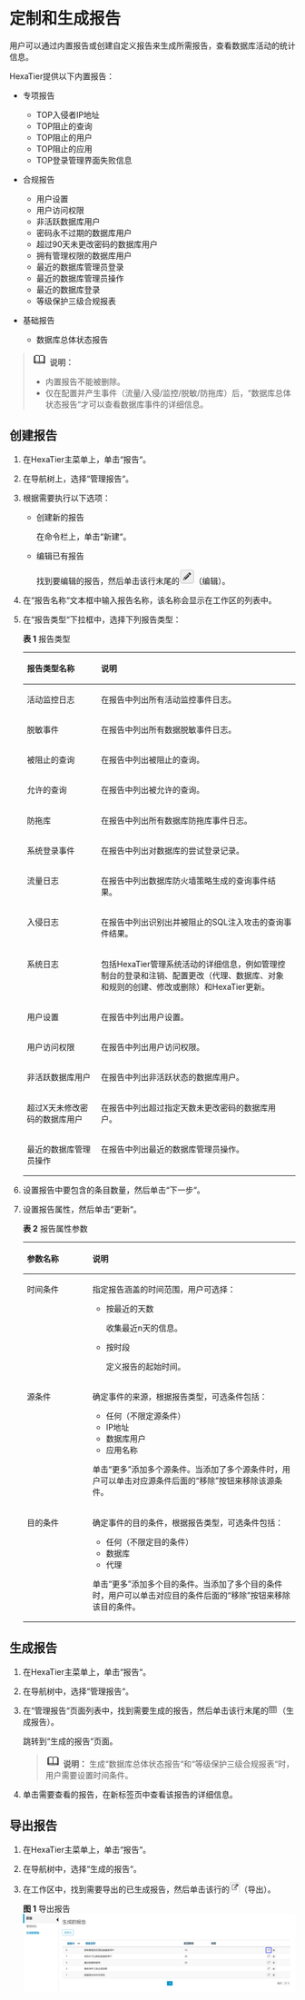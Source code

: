 # 定制和生成报告<a name="dbss_01_0074"></a>

用户可以通过内置报告或创建自定义报告来生成所需报告，查看数据库活动的统计信息。

HexaTier提供以下内置报告：

-   专项报告
    -   TOP入侵者IP地址
    -   TOP阻止的查询
    -   TOP阻止的用户
    -   TOP阻止的应用
    -   TOP登录管理界面失败信息

-   合规报告
    -   用户设置
    -   用户访问权限
    -   非活跃数据库用户
    -   密码永不过期的数据库用户
    -   超过90天未更改密码的数据库用户
    -   拥有管理权限的数据库用户
    -   最近的数据库管理员登录
    -   最近的数据库管理员操作
    -   最近的数据库登录
    -   等级保护三级合规报表

-   基础报告
    -   数据库总体状态报告


>![](public_sys-resources/icon-note.gif) **说明：** 
>-   内置报告不能被删除。
>-   仅在配置并产生事件（流量/入侵/监控/脱敏/防拖库）后，“数据库总体状态报告“才可以查看数据库事件的详细信息。

## 创建报告<a name="section104298310910"></a>

1.  在HexaTier主菜单上，单击“报告“。
2.  在导航树上，选择“管理报告“。
3.  根据需要执行以下选项：
    -   创建新的报告

        在命令栏上，单击“新建“。

    -   编辑已有报告

        找到要编辑的报告，然后单击该行末尾的![](figures/icon-edit.png)（编辑）。

4.  在“报告名称“文本框中输入报告名称，该名称会显示在工作区的列表中。
5.  在“报告类型“下拉框中，选择下列报告类型：

    **表 1**  报告类型

    <a name="zh-cn_topic_0180960189_te971270d4fcc4f17b13944b297ca9a83"></a>
    <table><thead align="left"><tr id="zh-cn_topic_0180960189_r60fe35505ba442b89f1b623c4195865f"><th class="cellrowborder" valign="top" width="27.189999999999998%" id="mcps1.2.3.1.1"><p id="zh-cn_topic_0180960189_addebd50036674b81aedbae379ff806ac"><a name="zh-cn_topic_0180960189_addebd50036674b81aedbae379ff806ac"></a><a name="zh-cn_topic_0180960189_addebd50036674b81aedbae379ff806ac"></a>报告类型名称</p>
    </th>
    <th class="cellrowborder" valign="top" width="72.81%" id="mcps1.2.3.1.2"><p id="zh-cn_topic_0180960189_ac6908b22c740488abc7d62e5322149ca"><a name="zh-cn_topic_0180960189_ac6908b22c740488abc7d62e5322149ca"></a><a name="zh-cn_topic_0180960189_ac6908b22c740488abc7d62e5322149ca"></a>说明</p>
    </th>
    </tr>
    </thead>
    <tbody><tr id="zh-cn_topic_0180960189_rf0bbcffec038493d80bf612f482abe58"><td class="cellrowborder" valign="top" width="27.189999999999998%" headers="mcps1.2.3.1.1 "><p id="zh-cn_topic_0180960189_a03634d24a2cd4216b57d272e43743312"><a name="zh-cn_topic_0180960189_a03634d24a2cd4216b57d272e43743312"></a><a name="zh-cn_topic_0180960189_a03634d24a2cd4216b57d272e43743312"></a>活动监控日志</p>
    </td>
    <td class="cellrowborder" valign="top" width="72.81%" headers="mcps1.2.3.1.2 "><p id="zh-cn_topic_0180960189_a62b8b98725f64884b17010b8c61a3da6"><a name="zh-cn_topic_0180960189_a62b8b98725f64884b17010b8c61a3da6"></a><a name="zh-cn_topic_0180960189_a62b8b98725f64884b17010b8c61a3da6"></a>在报告中列出所有活动监控事件日志。</p>
    </td>
    </tr>
    <tr id="zh-cn_topic_0180960189_r3d6fe00d3073409db1ff874bbd2601c6"><td class="cellrowborder" valign="top" width="27.189999999999998%" headers="mcps1.2.3.1.1 "><p id="zh-cn_topic_0180960189_adbbc850a00664de1ae520d916efc2991"><a name="zh-cn_topic_0180960189_adbbc850a00664de1ae520d916efc2991"></a><a name="zh-cn_topic_0180960189_adbbc850a00664de1ae520d916efc2991"></a>脱敏事件</p>
    </td>
    <td class="cellrowborder" valign="top" width="72.81%" headers="mcps1.2.3.1.2 "><p id="zh-cn_topic_0180960189_ad7b86f7f6497460d9dfdaea8b6d71153"><a name="zh-cn_topic_0180960189_ad7b86f7f6497460d9dfdaea8b6d71153"></a><a name="zh-cn_topic_0180960189_ad7b86f7f6497460d9dfdaea8b6d71153"></a>在报告中列出所有数据脱敏事件日志。</p>
    </td>
    </tr>
    <tr id="zh-cn_topic_0180960189_rcc325037d6b643488441b28465b6579a"><td class="cellrowborder" valign="top" width="27.189999999999998%" headers="mcps1.2.3.1.1 "><p id="zh-cn_topic_0180960189_a077a936fd6884746bb4b3a328a1d1f79"><a name="zh-cn_topic_0180960189_a077a936fd6884746bb4b3a328a1d1f79"></a><a name="zh-cn_topic_0180960189_a077a936fd6884746bb4b3a328a1d1f79"></a>被阻止的查询</p>
    </td>
    <td class="cellrowborder" valign="top" width="72.81%" headers="mcps1.2.3.1.2 "><p id="zh-cn_topic_0180960189_a09796c1a527241bdba2611173362d6d4"><a name="zh-cn_topic_0180960189_a09796c1a527241bdba2611173362d6d4"></a><a name="zh-cn_topic_0180960189_a09796c1a527241bdba2611173362d6d4"></a>在报告中列出被阻止的查询。</p>
    </td>
    </tr>
    <tr id="zh-cn_topic_0180960189_rcffcdfbccd174db1a456357fdb207c19"><td class="cellrowborder" valign="top" width="27.189999999999998%" headers="mcps1.2.3.1.1 "><p id="zh-cn_topic_0180960189_a2e29621c54414a34b0080380eb092407"><a name="zh-cn_topic_0180960189_a2e29621c54414a34b0080380eb092407"></a><a name="zh-cn_topic_0180960189_a2e29621c54414a34b0080380eb092407"></a>允许的查询</p>
    </td>
    <td class="cellrowborder" valign="top" width="72.81%" headers="mcps1.2.3.1.2 "><p id="zh-cn_topic_0180960189_a606f9fadace24e26a215baf3faae2785"><a name="zh-cn_topic_0180960189_a606f9fadace24e26a215baf3faae2785"></a><a name="zh-cn_topic_0180960189_a606f9fadace24e26a215baf3faae2785"></a>在报告中列出被允许的查询。</p>
    </td>
    </tr>
    <tr id="zh-cn_topic_0180960189_row166381350182918"><td class="cellrowborder" valign="top" width="27.189999999999998%" headers="mcps1.2.3.1.1 "><p id="zh-cn_topic_0180960189_p1564035011297"><a name="zh-cn_topic_0180960189_p1564035011297"></a><a name="zh-cn_topic_0180960189_p1564035011297"></a>防拖库</p>
    </td>
    <td class="cellrowborder" valign="top" width="72.81%" headers="mcps1.2.3.1.2 "><p id="zh-cn_topic_0180960189_p66401850172912"><a name="zh-cn_topic_0180960189_p66401850172912"></a><a name="zh-cn_topic_0180960189_p66401850172912"></a>在报告中列出所有数据库防拖库事件日志。</p>
    </td>
    </tr>
    <tr id="zh-cn_topic_0180960189_r2a0cd49ff5e44c52914d472a5b241cf4"><td class="cellrowborder" valign="top" width="27.189999999999998%" headers="mcps1.2.3.1.1 "><p id="zh-cn_topic_0180960189_zh-cn_topic_0076429766_p168984152331"><a name="zh-cn_topic_0180960189_zh-cn_topic_0076429766_p168984152331"></a><a name="zh-cn_topic_0180960189_zh-cn_topic_0076429766_p168984152331"></a>系统登录事件</p>
    </td>
    <td class="cellrowborder" valign="top" width="72.81%" headers="mcps1.2.3.1.2 "><p id="zh-cn_topic_0180960189_ac3342254005f49f99ede1f7debb1b117"><a name="zh-cn_topic_0180960189_ac3342254005f49f99ede1f7debb1b117"></a><a name="zh-cn_topic_0180960189_ac3342254005f49f99ede1f7debb1b117"></a>在报告中列出对数据库的尝试登录记录。</p>
    </td>
    </tr>
    <tr id="zh-cn_topic_0180960189_rdd3f80fed08e4d94bbc27cbf4a98399c"><td class="cellrowborder" valign="top" width="27.189999999999998%" headers="mcps1.2.3.1.1 "><p id="zh-cn_topic_0180960189_a15a317425dfb40b09c96dbfccccaa193"><a name="zh-cn_topic_0180960189_a15a317425dfb40b09c96dbfccccaa193"></a><a name="zh-cn_topic_0180960189_a15a317425dfb40b09c96dbfccccaa193"></a>流量日志</p>
    </td>
    <td class="cellrowborder" valign="top" width="72.81%" headers="mcps1.2.3.1.2 "><p id="zh-cn_topic_0180960189_ac7509f504ede46dda0f25e02c7e82663"><a name="zh-cn_topic_0180960189_ac7509f504ede46dda0f25e02c7e82663"></a><a name="zh-cn_topic_0180960189_ac7509f504ede46dda0f25e02c7e82663"></a>在报告中列出数据库防火墙策略生成的查询事件结果。</p>
    </td>
    </tr>
    <tr id="zh-cn_topic_0180960189_r2a55636930fc439f8a8bb41533626b45"><td class="cellrowborder" valign="top" width="27.189999999999998%" headers="mcps1.2.3.1.1 "><p id="zh-cn_topic_0180960189_a89c34b9214cd4a898b1d6d7534d3e873"><a name="zh-cn_topic_0180960189_a89c34b9214cd4a898b1d6d7534d3e873"></a><a name="zh-cn_topic_0180960189_a89c34b9214cd4a898b1d6d7534d3e873"></a>入侵日志</p>
    </td>
    <td class="cellrowborder" valign="top" width="72.81%" headers="mcps1.2.3.1.2 "><p id="zh-cn_topic_0180960189_a4efb85ead94e482f9f957c413fad0c53"><a name="zh-cn_topic_0180960189_a4efb85ead94e482f9f957c413fad0c53"></a><a name="zh-cn_topic_0180960189_a4efb85ead94e482f9f957c413fad0c53"></a>在报告中列出识别出并被阻止的SQL注入攻击的查询事件结果。</p>
    </td>
    </tr>
    <tr id="zh-cn_topic_0180960189_ra99064f8d49f40a6bb3f370d6f3a68e8"><td class="cellrowborder" valign="top" width="27.189999999999998%" headers="mcps1.2.3.1.1 "><p id="zh-cn_topic_0180960189_aa7eb699f62af47b2b09134e383cecf25"><a name="zh-cn_topic_0180960189_aa7eb699f62af47b2b09134e383cecf25"></a><a name="zh-cn_topic_0180960189_aa7eb699f62af47b2b09134e383cecf25"></a>系统日志</p>
    </td>
    <td class="cellrowborder" valign="top" width="72.81%" headers="mcps1.2.3.1.2 "><p id="zh-cn_topic_0180960189_a1405993eb3cf42fbb678724fdf007bd0"><a name="zh-cn_topic_0180960189_a1405993eb3cf42fbb678724fdf007bd0"></a><a name="zh-cn_topic_0180960189_a1405993eb3cf42fbb678724fdf007bd0"></a>包括HexaTier管理系统活动的详细信息，例如管理控制台的登录和注销、配置更改（代理、数据库、对象和规则的创建、修改或删除）和HexaTier更新。</p>
    </td>
    </tr>
    <tr id="zh-cn_topic_0180960189_rf60491f67cb44275ae5b32e50b86cb7c"><td class="cellrowborder" valign="top" width="27.189999999999998%" headers="mcps1.2.3.1.1 "><p id="zh-cn_topic_0180960189_zh-cn_topic_0076429766_p178191150796"><a name="zh-cn_topic_0180960189_zh-cn_topic_0076429766_p178191150796"></a><a name="zh-cn_topic_0180960189_zh-cn_topic_0076429766_p178191150796"></a>用户设置</p>
    </td>
    <td class="cellrowborder" valign="top" width="72.81%" headers="mcps1.2.3.1.2 "><p id="zh-cn_topic_0180960189_zh-cn_topic_0076429766_p14819050693"><a name="zh-cn_topic_0180960189_zh-cn_topic_0076429766_p14819050693"></a><a name="zh-cn_topic_0180960189_zh-cn_topic_0076429766_p14819050693"></a>在报告中列出用户设置。</p>
    </td>
    </tr>
    <tr id="zh-cn_topic_0180960189_rd61f0683cdfc47578b50d86751807499"><td class="cellrowborder" valign="top" width="27.189999999999998%" headers="mcps1.2.3.1.1 "><p id="zh-cn_topic_0180960189_zh-cn_topic_0076429766_p281916508916"><a name="zh-cn_topic_0180960189_zh-cn_topic_0076429766_p281916508916"></a><a name="zh-cn_topic_0180960189_zh-cn_topic_0076429766_p281916508916"></a>用户访问权限</p>
    </td>
    <td class="cellrowborder" valign="top" width="72.81%" headers="mcps1.2.3.1.2 "><p id="zh-cn_topic_0180960189_aa7adb395d15246e39c95487bf1e55086"><a name="zh-cn_topic_0180960189_aa7adb395d15246e39c95487bf1e55086"></a><a name="zh-cn_topic_0180960189_aa7adb395d15246e39c95487bf1e55086"></a>在报告中列出用户访问权限。</p>
    </td>
    </tr>
    <tr id="zh-cn_topic_0180960189_r2cc1a5567ccb4d7bb6d1a4f39e1bd74a"><td class="cellrowborder" valign="top" width="27.189999999999998%" headers="mcps1.2.3.1.1 "><p id="zh-cn_topic_0180960189_ab215a736229547498ef0a043b8c0ca84"><a name="zh-cn_topic_0180960189_ab215a736229547498ef0a043b8c0ca84"></a><a name="zh-cn_topic_0180960189_ab215a736229547498ef0a043b8c0ca84"></a>非活跃数据库用户</p>
    </td>
    <td class="cellrowborder" valign="top" width="72.81%" headers="mcps1.2.3.1.2 "><p id="zh-cn_topic_0180960189_af32c881606f340c8a28c5d99ce851ff3"><a name="zh-cn_topic_0180960189_af32c881606f340c8a28c5d99ce851ff3"></a><a name="zh-cn_topic_0180960189_af32c881606f340c8a28c5d99ce851ff3"></a>在报告中列出非活跃状态的数据库用户。</p>
    </td>
    </tr>
    <tr id="zh-cn_topic_0180960189_r119a135397134f29a6b6840e2468dccc"><td class="cellrowborder" valign="top" width="27.189999999999998%" headers="mcps1.2.3.1.1 "><p id="zh-cn_topic_0180960189_zh-cn_topic_0076429766_p68201150897"><a name="zh-cn_topic_0180960189_zh-cn_topic_0076429766_p68201150897"></a><a name="zh-cn_topic_0180960189_zh-cn_topic_0076429766_p68201150897"></a>超过X天未修改密码的数据库用户</p>
    </td>
    <td class="cellrowborder" valign="top" width="72.81%" headers="mcps1.2.3.1.2 "><p id="zh-cn_topic_0180960189_zh-cn_topic_0076429766_p208201503915"><a name="zh-cn_topic_0180960189_zh-cn_topic_0076429766_p208201503915"></a><a name="zh-cn_topic_0180960189_zh-cn_topic_0076429766_p208201503915"></a>在报告中列出超过指定天数未更改密码的数据库用户。</p>
    </td>
    </tr>
    <tr id="zh-cn_topic_0180960189_r46b48ff48c34497e9222377bcedcdb8d"><td class="cellrowborder" valign="top" width="27.189999999999998%" headers="mcps1.2.3.1.1 "><p id="zh-cn_topic_0180960189_zh-cn_topic_0076429766_p108202507920"><a name="zh-cn_topic_0180960189_zh-cn_topic_0076429766_p108202507920"></a><a name="zh-cn_topic_0180960189_zh-cn_topic_0076429766_p108202507920"></a>最近的数据库管理员操作</p>
    </td>
    <td class="cellrowborder" valign="top" width="72.81%" headers="mcps1.2.3.1.2 "><p id="zh-cn_topic_0180960189_zh-cn_topic_0076429766_p2820350897"><a name="zh-cn_topic_0180960189_zh-cn_topic_0076429766_p2820350897"></a><a name="zh-cn_topic_0180960189_zh-cn_topic_0076429766_p2820350897"></a>在报告中列出最近的数据库管理员操作。</p>
    </td>
    </tr>
    </tbody>
    </table>

6.  设置报告中要包含的条目数量，然后单击“下一步“。
7.  设置报告属性，然后单击“更新“。

    **表 2**  报告属性参数

    <a name="zh-cn_topic_0180960189_tca1d830e80bb4d5ab81361c1911170a4"></a>
    <table><thead align="left"><tr id="zh-cn_topic_0180960189_rb6adf2ff9ebd4e52a7e38db5f72bcaca"><th class="cellrowborder" valign="top" width="24.060000000000002%" id="mcps1.2.3.1.1"><p id="zh-cn_topic_0180960189_zh-cn_topic_0076429766_p464537951257"><a name="zh-cn_topic_0180960189_zh-cn_topic_0076429766_p464537951257"></a><a name="zh-cn_topic_0180960189_zh-cn_topic_0076429766_p464537951257"></a>参数名称</p>
    </th>
    <th class="cellrowborder" valign="top" width="75.94%" id="mcps1.2.3.1.2"><p id="zh-cn_topic_0180960189_zh-cn_topic_0076429766_p46610441257"><a name="zh-cn_topic_0180960189_zh-cn_topic_0076429766_p46610441257"></a><a name="zh-cn_topic_0180960189_zh-cn_topic_0076429766_p46610441257"></a>说明</p>
    </th>
    </tr>
    </thead>
    <tbody><tr id="zh-cn_topic_0180960189_rb014268f5b474dcea9328795207e0d05"><td class="cellrowborder" valign="top" width="24.060000000000002%" headers="mcps1.2.3.1.1 "><p id="zh-cn_topic_0180960189_zh-cn_topic_0076429766_p465769861257"><a name="zh-cn_topic_0180960189_zh-cn_topic_0076429766_p465769861257"></a><a name="zh-cn_topic_0180960189_zh-cn_topic_0076429766_p465769861257"></a>时间条件</p>
    </td>
    <td class="cellrowborder" valign="top" width="75.94%" headers="mcps1.2.3.1.2 "><p id="zh-cn_topic_0180960189_ad904eec1c6a3458ab6a144bc1e88907c"><a name="zh-cn_topic_0180960189_ad904eec1c6a3458ab6a144bc1e88907c"></a><a name="zh-cn_topic_0180960189_ad904eec1c6a3458ab6a144bc1e88907c"></a>指定报告涵盖的时间范围，用户可选择：</p>
    <a name="zh-cn_topic_0180960189_u39e0592487544f41b727cbab0f843355"></a><a name="zh-cn_topic_0180960189_u39e0592487544f41b727cbab0f843355"></a><ul id="zh-cn_topic_0180960189_u39e0592487544f41b727cbab0f843355"><li>按最近的天数<p id="zh-cn_topic_0180960189_aefad95ba841841278333c2b4914f1430"><a name="zh-cn_topic_0180960189_aefad95ba841841278333c2b4914f1430"></a><a name="zh-cn_topic_0180960189_aefad95ba841841278333c2b4914f1430"></a>收集最近n天的信息。</p>
    </li><li>按时段<p id="zh-cn_topic_0180960189_a023b5f7f216f4736af0a078d89af7010"><a name="zh-cn_topic_0180960189_a023b5f7f216f4736af0a078d89af7010"></a><a name="zh-cn_topic_0180960189_a023b5f7f216f4736af0a078d89af7010"></a>定义报告的起始时间。</p>
    </li></ul>
    </td>
    </tr>
    <tr id="zh-cn_topic_0180960189_rbaebbbc68e1a45b7a216a133a89c2d4d"><td class="cellrowborder" valign="top" width="24.060000000000002%" headers="mcps1.2.3.1.1 "><p id="zh-cn_topic_0180960189_zh-cn_topic_0076429766_p19247851257"><a name="zh-cn_topic_0180960189_zh-cn_topic_0076429766_p19247851257"></a><a name="zh-cn_topic_0180960189_zh-cn_topic_0076429766_p19247851257"></a>源条件</p>
    </td>
    <td class="cellrowborder" valign="top" width="75.94%" headers="mcps1.2.3.1.2 "><p id="zh-cn_topic_0180960189_aa643f6370f584dab9d9356d1733235fc"><a name="zh-cn_topic_0180960189_aa643f6370f584dab9d9356d1733235fc"></a><a name="zh-cn_topic_0180960189_aa643f6370f584dab9d9356d1733235fc"></a>确定事件的来源，根据报告类型，可选条件包括：</p>
    <a name="zh-cn_topic_0180960189_u113983b695d146169250a05fb2861441"></a><a name="zh-cn_topic_0180960189_u113983b695d146169250a05fb2861441"></a><ul id="zh-cn_topic_0180960189_u113983b695d146169250a05fb2861441"><li>任何（不限定源条件）</li><li>IP地址</li><li>数据库用户</li><li>应用名称</li></ul>
    <p id="zh-cn_topic_0180960189_zh-cn_topic_0076429766_p216898731257"><a name="zh-cn_topic_0180960189_zh-cn_topic_0076429766_p216898731257"></a><a name="zh-cn_topic_0180960189_zh-cn_topic_0076429766_p216898731257"></a>单击“更多”添加多个源条件。当添加了多个源条件时，用户可以单击对应源条件后面的“移除”按钮来移除该源条件。</p>
    </td>
    </tr>
    <tr id="zh-cn_topic_0180960189_r0029a056190f440d913a375574ceb5b9"><td class="cellrowborder" valign="top" width="24.060000000000002%" headers="mcps1.2.3.1.1 "><p id="zh-cn_topic_0180960189_zh-cn_topic_0076429766_p413348221257"><a name="zh-cn_topic_0180960189_zh-cn_topic_0076429766_p413348221257"></a><a name="zh-cn_topic_0180960189_zh-cn_topic_0076429766_p413348221257"></a>目的条件</p>
    </td>
    <td class="cellrowborder" valign="top" width="75.94%" headers="mcps1.2.3.1.2 "><p id="zh-cn_topic_0180960189_a32a45421c12c40429ba1b0f260ca767a"><a name="zh-cn_topic_0180960189_a32a45421c12c40429ba1b0f260ca767a"></a><a name="zh-cn_topic_0180960189_a32a45421c12c40429ba1b0f260ca767a"></a>确定事件的目的条件，根据报告类型，可选条件包括：</p>
    <a name="zh-cn_topic_0180960189_u9718073c09ad4a9ba86cf92589639a99"></a><a name="zh-cn_topic_0180960189_u9718073c09ad4a9ba86cf92589639a99"></a><ul id="zh-cn_topic_0180960189_u9718073c09ad4a9ba86cf92589639a99"><li>任何（不限定目的条件）</li><li>数据库</li><li>代理</li></ul>
    <p id="zh-cn_topic_0180960189_zh-cn_topic_0076429766_p597862991257"><a name="zh-cn_topic_0180960189_zh-cn_topic_0076429766_p597862991257"></a><a name="zh-cn_topic_0180960189_zh-cn_topic_0076429766_p597862991257"></a>单击“更多”添加多个目的条件。当添加了多个目的条件时，用户可以单击对应目的条件后面的“移除”按钮来移除该目的条件。</p>
    </td>
    </tr>
    </tbody>
    </table>


## 生成报告<a name="section149269431092"></a>

1.  在HexaTier主菜单上，单击“报告“。
2.  在导航树中，选择“管理报告“。
3.  在“管理报告“页面列表中，找到需要生成的报告，然后单击该行末尾的![](figures/icon-report.png)（生成报告）。

    跳转到“生成的报告“页面。

    >![](public_sys-resources/icon-note.gif) **说明：** 
    >生成“数据库总体状态报告“和“等级保护三级合规报表“时，用户需要设置时间条件。

4.  单击需要查看的报告，在新标签页中查看该报告的详细信息。

## 导出报告<a name="section11304331181015"></a>

1.  在HexaTier主菜单上，单击“报告“。
2.  在导航树中，选择“生成的报告“。
3.  在工作区中，找到需要导出的已生成报告，然后单击该行的![](figures/icon-export.png)（导出）。

    **图 1**  导出报告<a name="zh-cn_topic_0180960161_fig20631118809"></a>  
    ![](figures/导出报告.png "导出报告")


